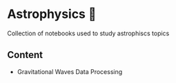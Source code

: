 # Astrophysics 🌌

Collection of notebooks used to study astrophiscs topics

## Content

* Gravitational Waves Data Processing
